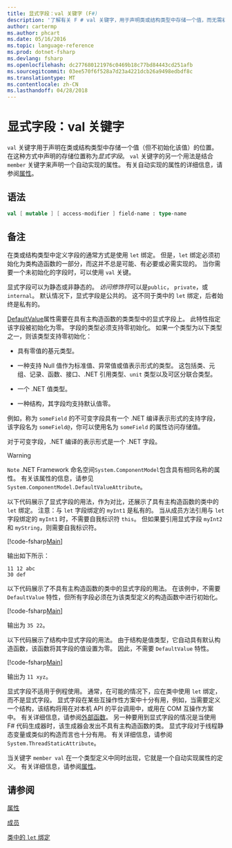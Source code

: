 ```yaml
---
title: 显式字段：val 关键字 (F#)
description: '了解有关 F # val 关键字，用于声明类或结构类型中存储一个值，而无需初始化类型的位置。'
author: cartermp
ms.author: phcart
ms.date: 05/16/2016
ms.topic: language-reference
ms.prod: dotnet-fsharp
ms.devlang: fsharp
ms.openlocfilehash: dc277680121976c0469b18c77bd84443cd251afb
ms.sourcegitcommit: 03ee570f6f528a7d23a4221dcb26a9498edbdf8c
ms.translationtype: MT
ms.contentlocale: zh-CN
ms.lasthandoff: 04/28/2018
---
```

# <a name="explicit-fields-the-val-keyword"></a>显式字段：val 关键字

`val` 关键字用于声明在类或结构类型中存储一个值（但不初始化该值）的位置。 在这种方式中声明的存储位置称为*显式字段*。 `val` 关键字的另一个用法是结合 `member` 关键字来声明一个自动实现的属性。 有关自动实现的属性的详细信息，请参阅[属性](properties.md)。


## <a name="syntax"></a>语法

```fsharp
val [ mutable ] [ access-modifier ] field-name : type-name
```

## <a name="remarks"></a>备注
在类或结构类型中定义字段的通常方式是使用 `let` 绑定。 但是，`let` 绑定必须初始化为类构造函数的一部分，而这并不总是可能、有必要或必需实现的。 当你需要一个未初始化的字段时，可以使用 `val` 关键。

显式字段可以为静态或非静态的。 *访问修饰符*可以是`public`， `private`，或`internal`。 默认情况下，显式字段是公共的。 这不同于类中的 `let` 绑定，后者始终是私有的。

[DefaultValue](https://msdn.microsoft.com/library/a3a3307b-8c05-441e-b109-245511614d58)属性需要在具有主构造函数的类类型中的显式字段上。 此特性指定该字段被初始化为零。 字段的类型必须支持零初始化。 如果一个类型为以下类型之一，则该类型支持零初始化：

- 具有零值的基元类型。

- 一种支持 Null 值作为标准值、异常值或值表示形式的类型。 这包括类、元组、记录、函数、接口、.NET 引用类型、`unit` 类型以及可区分联合类型。

- 一个 .NET 值类型。

- 一种结构，其字段均支持默认值零。


例如，称为 `someField` 的不可变字段具有一个 .NET 编译表示形式的支持字段，该字段名为 `someField@`，你可以使用名为 `someField` 的属性访问存储值。

对于可变字段，.NET 编译的表示形式是一个 .NET 字段。


>[!WARNING] 
`Note` .NET Framework 命名空间`System.ComponentModel`包含具有相同名称的属性。 有关该属性的信息，请参见 `System.ComponentModel.DefaultValueAttribute`。


以下代码展示了显式字段的用法，作为对比，还展示了具有主构造函数的类中的 `let` 绑定。 注意：与 `let` 字段绑定的 `myInt1` 是私有的。 当从成员方法引用与 `let` 字段绑定的 `myInt1` 时，不需要自我标识符 `this`。 但如果要引用显式字段 `myInt2` 和 `myString`，则需要自我标识符。

[!code-fsharp[Main](../../../../samples/snippets/fsharp/lang-ref-2/snippet6701.fs)]

输出如下所示：

```
11 12 abc
30 def
```

以下代码展示了不具有主构造函数的类中的显式字段的用法。 在该例中，不需要 `DefaultValue` 特性，但所有字段必须在为该类型定义的构造函数中进行初始化。

[!code-fsharp[Main](../../../../samples/snippets/fsharp/lang-ref-2/snippet6702.fs)]

输出为 `35 22`。

以下代码展示了结构中显式字段的用法。 由于结构是值类型，它自动具有默认构造函数，该函数将其字段的值设置为零。 因此，不需要 `DefaultValue` 特性。

[!code-fsharp[Main](../../../../samples/snippets/fsharp/lang-ref-2/snippet6703.fs)]

输出为 `11 xyz`。

显式字段不适用于例程使用。 通常，在可能的情况下，应在类中使用 `let` 绑定，而不是显式字段。 显式字段在某些互操作性方案中十分有用，例如，当需要定义一个结构，该结构将用在对本机 API 的平台调用中，或用在 COM 互操作方案中。 有关详细信息，请参阅[外部函数](../functions/external-functions.md)。 另一种要用到显式字段的情况是当使用 F# 代码生成器时，该生成器会发出不具有主构造函数的类。 显式字段对于线程静态变量或类似的构造而言也十分有用。 有关详细信息，请参阅`System.ThreadStaticAttribute`。

当关键字 `member val` 在一个类型定义中同时出现，它就是一个自动实现属性的定义。 有关详细信息，请参阅[属性](properties.md)。


## <a name="see-also"></a>请参阅
[属性](properties.md)

[成员](index.md)

[类中的 `let` 绑定](let-bindings-in-classes.md)
